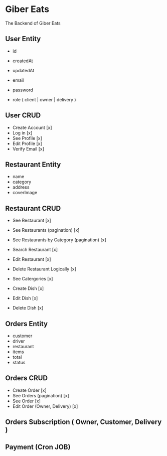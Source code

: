 # Giber Eats

The Backend of Giber Eats

## User Entity

- id
- createdAt
- updatedAt

- email
- password
- role ( client | owner | delivery )

## User CRUD

- Create Account [x]
- Log in [x]
- See Profile [x]
- Edit Profile [x]
- Verify Email [x]

## Restaurant Entity

- name
- category
- address
- coverImage

## Restaurant CRUD

- See Restaurant [x]
- See Restaurants (pagination) [x]
- See Restaurants by Category (pagination) [x]
- Search Restaurant [x]

- Edit Restaurant [x]
- Delete Restaurant Logically [x]

- See Catergories [x]

- Create Dish [x]
- Edit Dish [x]
- Delete Dish [x]

## Orders Entity

- customer
- driver
- restaurant
- items
- total
- status

## Orders CRUD

- Create Order [x]
- See Orders (pagination) [x]
- See Order [x]
- Edit Order (Owner, Delivery) [x]

## Orders Subscription ( Owner, Customer, Delivery )

## Payment (Cron JOB)
